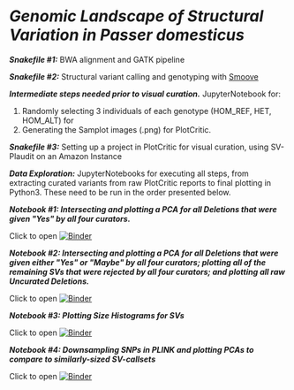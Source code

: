 # ***Genomic Landscape of Structural Variation in ***Passer domesticus******

***Snakefile #1:***
BWA alignment and GATK pipeline

***Snakefile #2:***
Structural variant calling and genotyping with [Smoove](https://github.com/brentp/smoove)

***Intermediate steps needed prior to visual curation.***
JupyterNotebook for: 
1. Randomly selecting 3 individuals of each genotype (HOM_REF, HET, HOM_ALT) for
2. Generating the Samplot images (.png) for PlotCritic.

***Snakefile #3:***
Setting up a project in PlotCritic for visual curation, using SV-Plaudit on an Amazon Instance


***Data Exploration:*** JupyterNotebooks for executing all steps, from extracting curated variants from raw PlotCritic reports to final plotting in Python3. These need to be run in the order presented below.


***Notebook #1: Intersecting and plotting a PCA for all Deletions that were given "Yes" by all four curators.***

Click to open
[![Binder](https://mybinder.org/badge_logo.svg)](https://mybinder.org/v2/gh/gdaviduu/House-Sparrow-Genome-Analysis.git/main?filepath=Extract_Curated_SV_Regions_to_PlotPCA_Yes_intersectallcurators.ipynb)


***Notebook #2: Intersecting and plotting a PCA for all Deletions that were given either "Yes" or "Maybe" by all four curators; plotting all of the remaining SVs that were rejected by all four curators; and plotting all raw Uncurated Deletions.***

Click to open
[![Binder](https://mybinder.org/badge_logo.svg)](https://mybinder.org/v2/gh/gdaviduu/House-Sparrow-Genome-Analysis.git/main?filepath=Extract_SV_regions_YesMaybe_intersectall.ipynb)


***Notebook #3: Plotting Size Histograms for SVs***

Click to open
[![Binder](https://mybinder.org/badge_logo.svg)](https://mybinder.org/v2/gh/gdaviduu/House-Sparrow-Genome-Analysis.git/main?filepath=Plotting_Size_Histograms_for_SVs.ipynb)

***Notebook #4: Downsampling SNPs in PLINK and plotting PCAs to compare to similarly-sized SV-callsets***

Click to open
[![Binder](https://mybinder.org/badge_logo.svg)](https://mybinder.org/v2/gh/gdaviduu/House-Sparrow-Genome-Analysis.git/main?filepath=Plotting_PCA_for_Downsampled_SNPs.ipynb)


